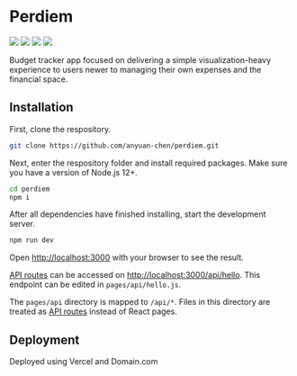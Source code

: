 # Perdiem

<a href=""><img src="https://img.shields.io/github/languages/code-size/anyuan-chen/perdiem" /></a>
<a href=""><img src="https://img.shields.io/tokei/lines/github/anyuan-chen/perdiem" /></a>
<a href=""><img src="https://img.shields.io/github/package-json/dependency-version/anyuan-chen/perdiem/react" /></a>
<a href=""><img src="https://img.shields.io/github/license/anyuan-chen/perdiem" /></a>

Budget tracker app focused on delivering a simple visualization-heavy experience to users newer to managing their own expenses and the financial space.

## Installation

First, clone the respository. 
```bash
git clone https://github.com/anyuan-chen/perdiem.git
```
Next, enter the respository folder and install required packages. Make sure you have a version of Node.js 12+.
```bash
cd perdiem
npm i
```
After all dependencies have finished installing, start the development server. 
```bash
npm run dev
```

Open [http://localhost:3000](http://localhost:3000) with your browser to see the result.


[API routes](https://nextjs.org/docs/api-routes/introduction) can be accessed on [http://localhost:3000/api/hello](http://localhost:3000/api/hello). This endpoint can be edited in `pages/api/hello.js`.

The `pages/api` directory is mapped to `/api/*`. Files in this directory are treated as [API routes](https://nextjs.org/docs/api-routes/introduction) instead of React pages.


## Deployment

Deployed using Vercel and Domain.com
